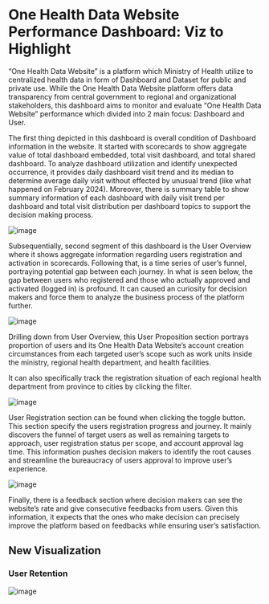 # One Health Data Website Performance Dashboard: Viz to Highlight 

“One Health Data Website” is a platform which Ministry of Health utilize to centralized health data in form of Dashboard and Dataset for public and private use. While the One Health Data Website platform offers data transparency from central government to regional and organizational stakeholders, this dashboard aims to monitor and evaluate “One Health Data Website” performance which divided into 2 main focus: Dashboard and User.

The first thing depicted in this dashboard is overall condition of Dashboard information in the website. It started with scorecards to show aggregate value of total dashboard embedded, total visit dashboard, and total shared dashboard. To analyze dashboard utilization and identify unexpected occurrence, it provides daily dashboard visit trend and its median to determine average daily visit without effected by unusual trend (like what happened on February 2024). Moreover, there is summary table to show summary information of each dashboard with daily visit trend per dashboard and total visit distribution per dashboard topics to support the decision making process. 

![image](https://github.com/user-attachments/assets/e703aedb-d171-46f1-abb8-1f083b08337b)


Subsequentially, second segment of this dashboard is the User Overview where it shows aggregate information regarding users registration and activation in scorecards. Following that, is a time series of user’s funnel, portraying potential gap between each journey. In what is seen below, the gap between users who registered and those who actually approved and activated (logged in) is profound. It can caused an curiosity for decision makers and force them to analyze the business process of the platform further.

![image](https://github.com/user-attachments/assets/3c6c018d-6ca2-4223-9bd3-14f678ceb3a1)


Drilling down from User Overview, this User Proposition section portrays proportion of users and its One Health Data Website’s account creation circumstances from each targeted user’s scope such as work units inside the ministry, regional health department, and health facilities.

It can also specifically track the registration situation of each regional health department from province to cities by clicking the filter. 

![image](https://github.com/user-attachments/assets/7fba2f75-d1ea-4457-bbf8-05f869ca0281)


User Registration section can be found when clicking the toggle button. This section specify the users registration progress and journey. It mainly discovers the funnel of target users as well as remaining targets to approach, user registration status per scope, and account approval lag time. This information pushes decision makers to identify the root causes and streamline the bureaucracy of users approval to improve user’s experience. 

![image](https://github.com/user-attachments/assets/03248366-249e-4727-a94a-588bbcf7d330)


Finally, there is a feedback section where decision makers can see the website’s rate and give consecutive feedbacks from users. Given this information, it expects that the ones who make decision can precisely improve the platform based on feedbacks while ensuring user’s satisfaction. 


## New Visualization
### User Retention 
![image](https://github.com/user-attachments/assets/db04aea3-cda2-417f-959e-dd6c3a40594f)


